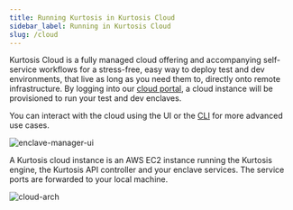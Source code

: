 ```yaml
---
title: Running Kurtosis in Kurtosis Cloud
sidebar_label: Running in Kurtosis Cloud
slug: /cloud
---
```


Kurtosis Cloud is a fully managed cloud offering and accompanying self-service workflows for a stress-free, easy way to deploy test and dev environments, that live as long as you need them to, directly onto remote infrastructure. By logging into our [cloud portal](https://cloud.kurtosis.com), a cloud instance will be provisioned to run your test and dev enclaves.

You can interact with the cloud using the UI or the [CLI](./installing-the-cli.md#ii-install-the-cli) for more advanced use cases.

![enclave-manager-ui](/img/guides/enclave-manager-ui.png)

A Kurtosis cloud instance is an AWS EC2 instance running the Kurtosis engine, the Kurtosis API controller and your enclave services.  The service ports are forwarded to your local machine.

![cloud-arch](/img/guides/cloud-arch.png)
